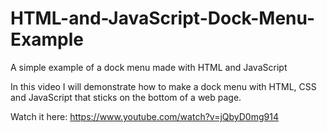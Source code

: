 # HTML-and-JavaScript-Dock-Menu-Example
A simple example of a dock menu made with HTML and JavaScript

In this video I will demonstrate how to make a dock menu with HTML, CSS and JavaScript that sticks on the bottom of a web page.

Watch it here: https://www.youtube.com/watch?v=jQbyD0mg914
